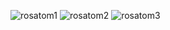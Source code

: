 ![rosatom1](https://user-images.githubusercontent.com/80419040/150307712-295a8cdb-1a37-4163-b436-a51e547d715a.jpg)
![rosatom2](https://user-images.githubusercontent.com/80419040/150307736-2667258a-6ec7-417d-a3e0-d1af327ae17e.jpg)
![rosatom3](https://user-images.githubusercontent.com/80419040/150307750-6b2dbead-f991-4550-a19a-99aa73510dcd.jpg)
